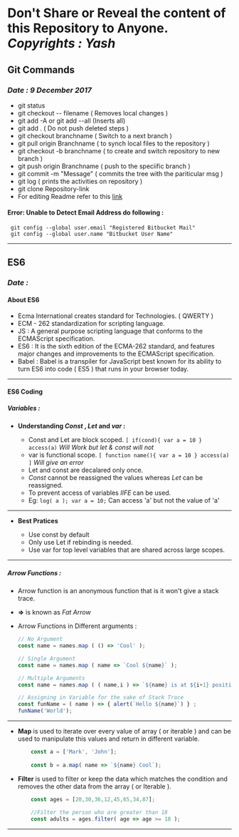 # Don't Share or Reveal the content of this Repository to Anyone. _**Copyrights : Yash**_ 

## Git Commands

### _Date : 9 December 2017_ 

* git status
* git checkout  -- filename ( Removes local changes )
* git add -A or git add --all (Inserts all)
* git add . ( Do not push deleted steps )
* git checkout branchname ( Switch to a next branch )
* git pull origin Branchname ( to synch local files to the repository ) 
* git checkout -b branchname ( to create and switch repository to  new branch )
* git push origin Branchname ( push to the speciific branch )
* git commit -m "Message" ( commits the tree with the pariticular msg )
* git log ( prints the activities on repository )
* git clone Repository-link
* For editing Readme refer to this [link](https://github.com/adam-p/markdown-here/wiki/Markdown-Cheatsheet)

#### Error: Unable to Detect Email Address do following :

	 git config --global user.email "Registered Bitbucket Mail"
	 git config --global user.name "Bitbucket User Name"

___

## ES6

### _Date :_

#### About ES6

* Ecma International creates standard for Technologies. ( QWERTY )
* ECM - 262 standardization for scripting language.
* JS : A general purpose scripting language that conforms to the ECMAScript specification.
* ES6 : It is the sixth edition of the ECMA-262 standard, and features major changes and improvements to the ECMAScript specification.
* Babel : Babel is a transpiler for JavaScript best known for its ability to turn ES6 into code ( ES5 ) that runs in your browser today.

___

#### ES6 Coding

##### **Variables :**

* **Understanding _Const_ , _Let_ and _var_ :**

	* Const and Let are block scoped. ``` [ if(cond){ var a = 10 } access(a) ```  _Will Work but let & const will not_
	* var is functional scope. ``` [ function name(){ var a = 10 } access(a) ] ```  _Will give an error_ 
	* Let and const are decalared only once.
	* _Const_ cannot be reassigned the values whereas _Let_ can be reassigned.
	* To prevent access of variables _IIFE_ can be used.
	* Eg: ``` log( a ); var a = 10; ```  Can access 'a' but not the value of 'a' 
	
___	
	
* **Best Pratices**

	* Use const by default
	* Only use Let if rebinding is needed.
	* Use var for top level variables that are shared across large scopes.
	
___	
		
##### **Arrow Functions :**

* Arrow function is an anonymous function that is it won't give a stack trace.
* **=>** is known as _Fat Arrow_
* Arrow Functions in Different arguments :


	```javascript
	// No Argument
	const name = names.map ( () => 'Cool' );
	
	// Single Argument
	const name = names.map ( name => `Cool ${name}` );
	
	// Multiple Arguments
	const name = names.map ( ( name,i ) => `${name} is at ${i+1} position`);
	
	// Assigning in Variable for the sake of Stack Trace
	const funName = ( name ) => { alert(`Hello ${name}`) } ;
	funName('World');
	```
___

* **Map** is used to iterate over every value of array ( or iterable ) and can be used to manipulate this values and return in different variable.
	
	
	```javascript
		const a = ['Mark', 'John'];
		
		const b = a.map( name => `${name} Cool`);
	```

* **Filter** is used to filter or keep the data which matches the condition and removes the other data from the array ( or Iterable ).
	
	
	```javascript
		const ages = [20,30,36,12,45,65,34,87];
		
		//Filter the person who are greater than 18
		const adults = ages.filter( age => age >= 18 );
	```

___
